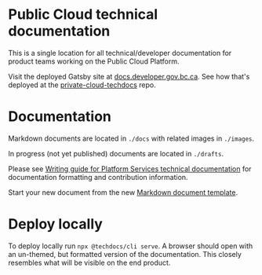 # Public Cloud technical documentation
This is a single location for all technical/developer documentation for product teams working on the Public Cloud Platform.

Visit the deployed Gatsby site at [docs.developer.gov.bc.ca](https://docs.developer.gov.bc.ca/). See how that's deployed at the [private-cloud-techdocs](https://github.com/bcgov/private-cloud-techdocs) repo.

# Documentation
Markdown documents are located in `./docs` with related images in `./images`.

In progress (not yet published) documents are located in `./drafts`.

Please see [Writing guide for Platform Services technical documentation](https://github.com/bcgov/private-cloud-techdocs/blob/main/tech-docs-writing-guide.md) for documentation formatting and contribution information.

Start your new document from the new [Markdown document template](/new-markdown-document-template.md).

# Deploy locally
To deploy locally run `npx @techdocs/cli serve`. A browser should open with an un-themed, but formatted version of the documentation. This closely resembles what will be visible on the end product.